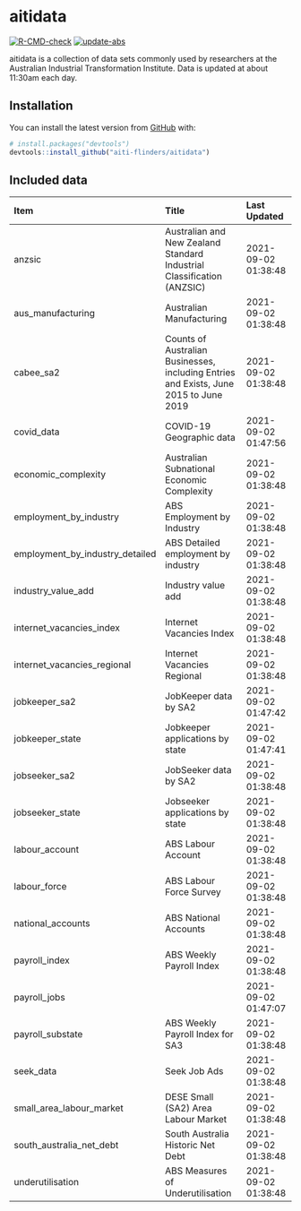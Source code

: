 
<!-- README.md is generated from README.Rmd. Please edit that file -->

# aitidata

<!-- badges: start -->

[![R-CMD-check](https://github.com/aiti-flinders/aitidata/actions/workflows/R-CMD-check.yaml/badge.svg)](https://github.com/aiti-flinders/aitidata/actions/workflows/R-CMD-check.yaml)
[![update-abs](https://github.com/aiti-flinders/aitidata/workflows/update-abs/badge.svg)](https://github.com/aiti-flinders/aitidata/actions)
<!-- badges: end -->

aitidata is a collection of data sets commonly used by researchers at
the Australian Industrial Transformation Institute. Data is updated at
about 11:30am each day.

## Installation

You can install the latest version from [GitHub](https://github.com/)
with:

``` r
# install.packages("devtools")
devtools::install_github("aiti-flinders/aitidata")
```

## Included data

| Item                               | Title                                                                                 | Last Updated        |
| :--------------------------------- | :------------------------------------------------------------------------------------ | :------------------ |
| anzsic                             | Australian and New Zealand Standard Industrial Classification (ANZSIC)                | 2021-09-02 01:38:48 |
| aus\_manufacturing                 | Australian Manufacturing                                                              | 2021-09-02 01:38:48 |
| cabee\_sa2                         | Counts of Australian Businesses, including Entries and Exists, June 2015 to June 2019 | 2021-09-02 01:38:48 |
| covid\_data                        | COVID-19 Geographic data                                                              | 2021-09-02 01:47:56 |
| economic\_complexity               | Australian Subnational Economic Complexity                                            | 2021-09-02 01:38:48 |
| employment\_by\_industry           | ABS Employment by Industry                                                            | 2021-09-02 01:38:48 |
| employment\_by\_industry\_detailed | ABS Detailed employment by industry                                                   | 2021-09-02 01:38:48 |
| industry\_value\_add               | Industry value add                                                                    | 2021-09-02 01:38:48 |
| internet\_vacancies\_index         | Internet Vacancies Index                                                              | 2021-09-02 01:38:48 |
| internet\_vacancies\_regional      | Internet Vacancies Regional                                                           | 2021-09-02 01:38:48 |
| jobkeeper\_sa2                     | JobKeeper data by SA2                                                                 | 2021-09-02 01:47:42 |
| jobkeeper\_state                   | Jobkeeper applications by state                                                       | 2021-09-02 01:47:41 |
| jobseeker\_sa2                     | JobSeeker data by SA2                                                                 | 2021-09-02 01:38:48 |
| jobseeker\_state                   | Jobseeker applications by state                                                       | 2021-09-02 01:38:48 |
| labour\_account                    | ABS Labour Account                                                                    | 2021-09-02 01:38:48 |
| labour\_force                      | ABS Labour Force Survey                                                               | 2021-09-02 01:38:48 |
| national\_accounts                 | ABS National Accounts                                                                 | 2021-09-02 01:38:48 |
| payroll\_index                     | ABS Weekly Payroll Index                                                              | 2021-09-02 01:38:48 |
| payroll\_jobs                      |                                                                                       | 2021-09-02 01:47:07 |
| payroll\_substate                  | ABS Weekly Payroll Index for SA3                                                      | 2021-09-02 01:38:48 |
| seek\_data                         | Seek Job Ads                                                                          | 2021-09-02 01:38:48 |
| small\_area\_labour\_market        | DESE Small (SA2) Area Labour Market                                                   | 2021-09-02 01:38:48 |
| south\_australia\_net\_debt        | South Australia Historic Net Debt                                                     | 2021-09-02 01:38:48 |
| underutilisation                   | ABS Measures of Underutilisation                                                      | 2021-09-02 01:38:48 |
